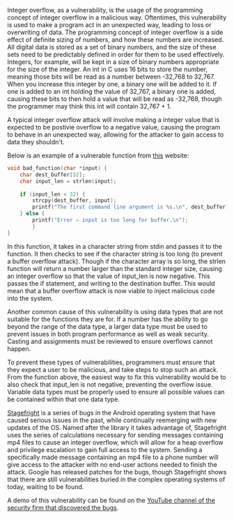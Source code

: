 Integer overflow, as a vulnerability, is the usage of the programming concept of integer overflow in a malicious way. Oftentimes, this vulnerability is used to make a program act in an unexpected way, leading to loss or overwriting of data. 
The programming concept of integer overflow is a side effect of definite sizing of numbers, and how these numbers are increased. All digital data is stored as a set of binary numbers, and the size of these sets need to be predictably defined in order for them to be used effectively. Integers, for example, will be kept in a size of binary numbers appropriate for the size of the integer. An int in C uses 16 bits to store the number, meaning those bits will be read as a number between -32,768 to 32,767. When you increase this integer by one, a binary one will be added to it. If one is added to an int holding the value of 32,767, a binary one is added, causing these bits to then hold a value that will be read as -32,768, though the programmer may think this int will contain 32,767 + 1. 

A typical integer overflow attack will involve making a integer value that is expected to be postivie overflow to a negative value, causing the program to behave in an unexpected way, allowing for the attacker to gain access to data they shouldn't. 

Below is an example of a vulnerable function from [this](http://projects.webappsec.org/w/page/13246946/Integer%20Overflows) website:

```C
void bad_function(char *input) {
	char dest_buffer[32];
	char input_len = strlen(input);
 
	if (input_len < 32) {
		strcpy(dest_buffer, input);
		printf("The first command line argument is %s.\n", dest_buffer);
	} else {
		printf("Error – input is too long for buffer.\n");
     	}
}
```

In this function, it takes in a character string from stdin and passes it to the function. It then checks to see if the character string is too long (to prevent a buffer overflow attack). Though if the character array is so long, the strlen function will return a number larger than the standard integer size, causing an integer overflow so that the value of input_len is now negative. This passes the if statement, and writing to the destination buffer. This would mean that a buffer overflow attack is now viable to inject malicious code into the system. 

Another common cause of this vulnerability is using data types that are not suitable for the functions they are for. If a number has the ability to go beyond the range of the data type, a larger data type must be used to prevent issues in both program performance as well as weak security. Casting and assignments must be reviewed to ensure overflows cannot happen. 

To prevent these types of vulnerabilities, programmers must ensure that they expect a user to be malicious, and take steps to stop such an attack. From the function above, the easiest way to fix this vulnerability would be to also check that input_len is not negative, preventing the overflow issue. Variable data types must be properly used to ensure all possible values can be contained within that one data type.

[Stagefright](https://en.wikipedia.org/wiki/Stagefright_%28bug%29) is a series of bugs in the Android operating system that have caused serious issues in the past, while continually reemerging with new updates of the OS. Named after the library it takes advantage of, Stagefright uses the series of calculations necessary for sending messages containing mp4 files to cause an integer overflow, which will allow for a heap overflow and privilege escalation to gain full access to the system. Sending a specifically made message containing an mp4 file to a phone number will give access to the attacker with no end-user actions needed to finish the attack. Google has released patches for the bugs, though Stagefright shows that there are still vulnerabilities buried in the complex operating systems of today, waiting to be found. 

A demo of this vulnerability can be found on the [YouTube channel of the security firm that discovered the bugs](https://www.youtube.com/watch?time_continue=1&v=PxQc5gOHnKs).
